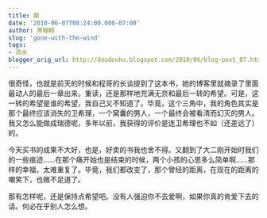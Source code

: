 ```yaml
---
title: 飘
date: '2010-06-07T08:24:00.000-07:00'
author: 黑糊糊
slug: 'gone-with-the-wind'
tags:
- 流水
blogger_orig_url: http://doudouhu.blogspot.com/2010/06/blog-post_07.html
---
```


很奇怪，也就是前天的时候和程哥的长谈提到了这本书，她的博客里就摘录了里面最动人的最后一章出来。重读，还是那样地充满无奈和最后一转的希望。可是，这一转的希望是谁的希望，我自己又不知道了。毕竟，这个三角中，我的角色其实是那个最终应该消失的卫希理，一个窝囊的男人，一个最终会被看清而幻灭的男人。我又怎么能做成瑞德呢，多年以前，我获得的评价是连卫希理也不如（还差远了）的。
 
今天买书的成果不大好，也是，好卖的书我也舍不得。又翻到了大二刚开始时我们的一些痕迹……在那个痛开始也是结束的时候，两个小孩的心思多么简单啊……那样的幸福，太难重复了。毕竟，我们都改变了，那个曾经的距离，在现在的距离的嘲笑下，也微不足道了。

那有怎样呢，还是保持点希望吧。没有人强迫你不去爱啊，如果你真的肯爱下去的话。何必在乎别人怎么想。
